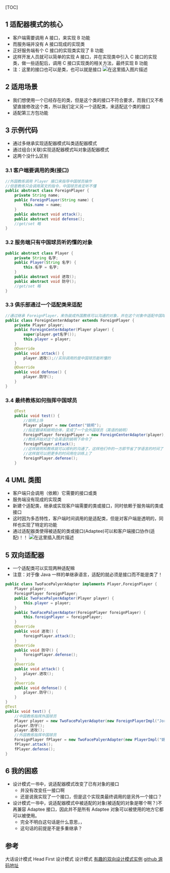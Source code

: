 [TOC]

## 1 适配器模式的核心
- 客户端需要调用 A 接口，来实现 B 功能
- 而服务端并没有 A 接口现成的实现类
- 正好服务端有个 C 接口的实现类实现了 B 功能
- 这样开发人员就可以简单的实现 A 接口，并在实现类中引入 C 接口的实现类，做一些适配后，调用 C 接口实现类的相关方法，最终实现 B 功能
- 注：这里的接口也可以是类，也可以就是接口
![在这里插入图片描述](https://img-blog.csdnimg.cn/20190604130615778.png?x-oss-process=image/watermark,type_ZmFuZ3poZW5naGVpdGk,shadow_10,text_aHR0cHM6Ly9ibG9nLmNzZG4ubmV0L2thbmdzYTk5OA==,size_16,color_FFFFFF,t_70)
## 2 适用场景
- 我们想使用一个已经存在的类，但是这个类的接口不符合要求，而我们又不希望直接修改这个类，所以我们定义另一个适配类，来适配这个类的接口
- 适配第三方包功能
## 3 示例代码
- 通过多继承实现适配器模式叫类适配器模式
- 通过组合(关联)实现适配器模式叫对象适配器模式
- 这两个没什么区别
### 3.1 客户端要调用的类(接口)
```java
//外国教练调用 Player 接口来指导中国球员操作
//但是教练只会调用英文的指令，中国球员肯定听不懂
public abstract class ForeignPlayer {
    private String name;
    public ForeignPlayer(String name) {
        this.name = name;
    }
    public abstract void attack();
    public abstract void defense();
	//get/set 略
}
```
### 3.2 服务端只有中国球员听的懂的对象
```java
public abstract class Player {
    private String 名字;
    public Player(String 名字) {
        this.名字 = 名字;
    }
    public abstract void 进攻();
    public abstract void 防守();
    //get/set 略
}
```
### 3.3 俱乐部通过一个适配类来适配
```java
//通过继承 ForeignPlayer，来伪装成外国教练可以沟通的对象，并在这个对象中适配中国球员听的懂的对象
public class ForeignCenterAdapter extends ForeignPlayer {
    private Player player;
    public ForeignCenterAdapter(Player player) {
        super(player.get名字());
        this.player = player;
    }
    @Override
    public void attack() {
        player.进攻();//实际调用的是中国球员能听懂的
    }
    @Override
    public void defense() {
        player.防守();
    }
}
```
### 3.4 最终教练如何指挥中国球员
```java
    @Test
    public void test() {
        //姚明上场
        Player player = new Center("姚明");
        //指定翻译和姚明合体，变成了一个会外国球员（英语的姚明）
        ForeignPlayer foreignPlayer = new ForeignCenterAdapter(player);
        //教练开始对这个会英语的姚明下命令了
        foreignPlayer.attack();
        //这样姚明和教练就可以顺利的沟通了，这样他们中的一方即节省了学语言的时间了
        //这样就可以把更多的时间用在训练上了
        foreignPlayer.defense();
    }
```
## 4 UML 类图
- 客户端只会调用（依赖）它需要的接口或类
- 服务端没有现成的实现类
- 新建个适配类，继承或实现客户端需要的类或接口，同时依赖于服务端的类或接口
- 这时因为多态特性，客户端时间调用的是适配类，但是对客户端是透明的，同样也实现了特定的功能
- 通过适配器类使得被适配的类或接口(Adaptee)可以和客户端接口协作(适配)！！
![在这里插入图片描述](https://img-blog.csdnimg.cn/20190605115641135.png?x-oss-process=image/watermark,type_ZmFuZ3poZW5naGVpdGk,shadow_10,text_aHR0cHM6Ly9ibG9nLmNzZG4ubmV0L2thbmdzYTk5OA==,size_16,color_FFFFFF,t_70) 
## 5 双向适配器
- 一个适配类可以实现两种适配嘛
- 注意：对于像 Java 一样的单继承语言，适配的就必须是接口而不能是类了！
```java
public class TwoFacePalyerAdapter implements Player,ForeignPlayer {
    Player player;
    ForeignPlayer foreignPlayer;
    public TwoFacePalyerAdapter(Player player) {
        this.player = player;
    }
    public TwoFacePalyerAdapter(ForeignPlayer foreignPlayer) {
        this.foreignPlayer = foreignPlayer;
    }
    @Override
    public void 进攻() {
        foreignPlayer.attack();
    }
    @Override
    public void 防守() {
        foreignPlayer.defense();
    }
    @Override
    public void attack() {
        player.进攻();
    }
    @Override
    public void defense() {
        player.防守();
    }
}
@Test
public void test() {
    //中国教练指挥外国球员
    Player player = new TwoFacePalyerAdapter(new ForeignPlayerImpl("Jordan"));
    player.防守();
    player.进攻();
    //外国教练指挥中国球员
    ForeignPlayer fPlayer = new TwoFacePalyerAdapter(new PlayerImpl("姚明"));
    fPlayer.attack();
    fPlayer.defense();
}
```
## 6 我的困惑
- 设计模式一书中，说适配器模式改变了已有对象的接口
	- 并没有改变任一接口啊
	- 还是说我实现了一个接口，但是这个实现类最终调用的是另外一个接口？
- 设计模式一书中，说适配器模式中被适配的对象(被适配的对象是哪个啊？)不再兼容 Adaptee 接口，因此并不是所有 Adaptee 对象可以被使用的地方它都可以被使用。
	- 完全不明白这句话是什么意思，，
	- 这句话的前提是不是多重继承？
## 参考
大话设计模式
Head First 设计模式
设计模式
[有趣的双向设计模式实例](https://blog.csdn.net/xm393392625/article/details/79047859)
[github 源码地址](https://github.com/wangkang09/design-patterns/tree/master/src/main/java/com/wangkang/design_patterns/Adapter%E6%A8%A1%E5%BC%8F)

